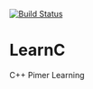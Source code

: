 [![Build Status](https://travis-ci.org/kusti8/LearnC.svg)](https://travis-ci.org/kusti8/LearnC)

# LearnC
C++ Pimer Learning
 
